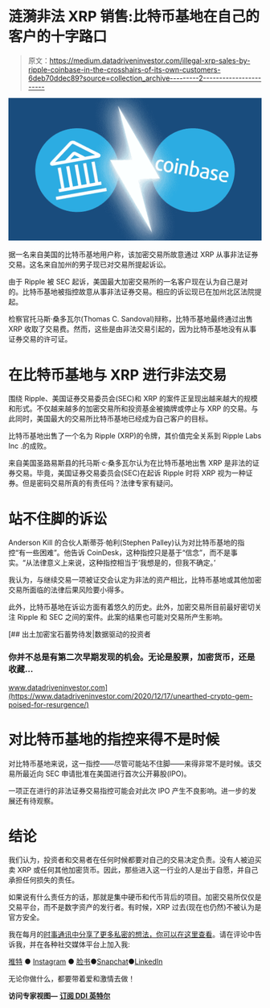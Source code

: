 # 涟漪非法 XRP 销售:比特币基地在自己的客户的十字路口

> 原文：<https://medium.datadriveninvestor.com/illegal-xrp-sales-by-ripple-coinbase-in-the-crosshairs-of-its-own-customers-6deb70ddec89?source=collection_archive---------2----------------------->

![](img/563d04bd39161aa80cd9ed86af7c4cd5.png)

据一名来自美国的比特币基地用户称，该加密交易所故意通过 XRP 从事非法证券交易。这名来自加州的男子现已对交易所提起诉讼。

由于 Ripple 被 SEC 起诉，美国最大加密交易所的一名客户现在认为自己是对的。比特币基地被指控故意从事非法证券交易。相应的诉讼现已在加州北区法院提起。

检察官托马斯·桑多瓦尔(Thomas C. Sandoval)辩称，比特币基地最终通过出售 XRP 收取了交易费。然而，这些是由非法交易引起的，因为比特币基地没有从事证券交易的许可证。

# 在比特币基地与 XRP 进行非法交易

围绕 Ripple、美国证券交易委员会(SEC)和 XRP 的案件正呈现出越来越大的规模和形式。不仅越来越多的加密交易所和投资基金被摘牌或停止与 XRP 的交易。与此同时，美国最大的交易所比特币基地已经成为自己客户的目标。

比特币基地出售了一个名为 Ripple (XRP)的令牌，其价值完全关系到 Ripple Labs Inc .的成败。

来自美国圣路易斯县的托马斯·c·桑多瓦尔认为在比特币基地出售 XRP 是非法的证券交易。毕竟，美国证券交易委员会(SEC)在起诉 Ripple 时将 XRP 视为一种证券。但是密码交易所真的有责任吗？法律专家有疑问。

# 站不住脚的诉讼

Anderson Kill 的合伙人斯蒂芬·帕利(Stephen Palley)认为对比特币基地的指控“有一些困难”。他告诉 CoinDesk，这种指控只是基于“信念”，而不是事实。“从法律意义上来说，这种指控相当于‘我想是的，但我不确定。’

我认为，与继续交易一项被证交会认定为非法的资产相比，比特币基地或其他加密交易所面临的法律后果风险要小得多。

此外，比特币基地在诉讼方面有着悠久的历史。此外，加密交易所目前最好密切关注 Ripple 和 SEC 之间的案件。此案的结果也可能对交易所产生影响。

[](https://www.datadriveninvestor.com/2020/12/17/unearthed-crypto-gem-poised-for-resurgence/) [## 出土加密宝石蓄势待发|数据驱动的投资者

### 你并不总是有第二次早期发现的机会。无论是股票，加密货币，还是收藏…

www.datadriveninvestor.com](https://www.datadriveninvestor.com/2020/12/17/unearthed-crypto-gem-poised-for-resurgence/) 

# 对比特币基地的指控来得不是时候

对比特币基地来说，这一指控——尽管可能站不住脚——来得非常不是时候。该交易所最近向 SEC 申请批准在美国进行首次公开募股(IPO)。

一项正在进行的非法证券交易指控可能会对此次 IPO 产生不良影响。进一步的发展还有待观察。

# 结论

我们认为，投资者和交易者在任何时候都要对自己的交易决定负责。没有人被迫买卖 XRP 或任何其他加密货币。因此，那些进入这一行业的人是出于自愿，并自己承担任何损失的责任。

如果说有什么责任方的话，那就是集中硬币和代币背后的项目。加密交易所仅仅是交易平台，而不是数字资产的发行者。有时候，XRP 过去(现在也仍然)不被认为是官方安全。

我在每月的[时事通讯中分享了更多私密的想法，你可以在这里查看](https://mailchi.mp/bf8f8e8ed697/keep-in-touch-with-lukas)。请在评论中告诉我，并在各种社交媒体平台上加入我:

[推特](https://twitter.com/WiesfleckerL) ● [Instagram](https://www.instagram.com/lukaswiesflecker/) ● [脸书](https://www.facebook.com/lukaswiesfleckerr)●[Snapchat](https://www.snapchat.com/add/luggooo)●[LinkedIn](https://www.linkedin.com/in/lukas-wiesflecker-1b11251a5/)

无论你做什么，都要带着爱和激情去做！

**访问专家视图—** [**订阅 DDI 英特尔**](https://datadriveninvestor.com/ddi-intel)